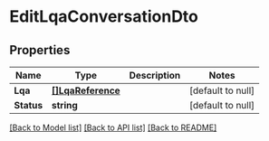 # EditLqaConversationDto

## Properties
Name | Type | Description | Notes
------------ | ------------- | ------------- | -------------
**Lqa** | [**[]LqaReference**](LQAReference.md) |  | [default to null]
**Status** | **string** |  | [default to null]

[[Back to Model list]](../README.md#documentation-for-models) [[Back to API list]](../README.md#documentation-for-api-endpoints) [[Back to README]](../README.md)


